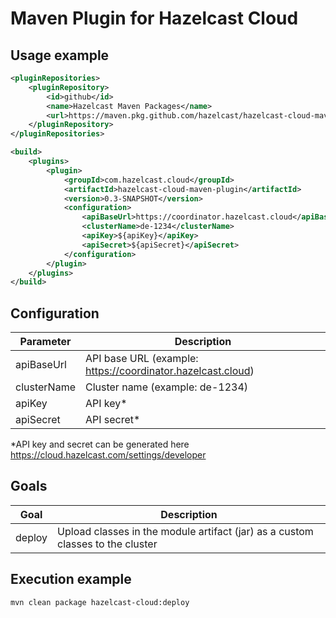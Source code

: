# Maven Plugin for Hazelcast Cloud

## Usage example

```xml
<pluginRepositories>
    <pluginRepository>
        <id>github</id>
        <name>Hazelcast Maven Packages</name>
        <url>https://maven.pkg.github.com/hazelcast/hazelcast-cloud-maven-plugin</url>
    </pluginRepository>
</pluginRepositories>

<build>
    <plugins>
        <plugin>
            <groupId>com.hazelcast.cloud</groupId>
            <artifactId>hazelcast-cloud-maven-plugin</artifactId>
            <version>0.3-SNAPSHOT</version>
            <configuration>
                <apiBaseUrl>https://coordinator.hazelcast.cloud</apiBaseUrl>
                <clusterName>de-1234</clusterName>
                <apiKey>${apiKey}</apiKey>
                <apiSecret>${apiSecret}</apiSecret>
            </configuration>
        </plugin>
    </plugins>
</build>
```

## Configuration

| Parameter   | Description                                                 |
|-------------|-------------------------------------------------------------|
| apiBaseUrl  | API base URL (example: https://coordinator.hazelcast.cloud) |
| clusterName | Cluster name (example: de-1234)                             |
| apiKey      | API key*                                                    |
| apiSecret   | API secret*                                                 |

*API key and secret can be generated here https://cloud.hazelcast.com/settings/developer

## Goals
| Goal | Description |
| --- | --- |
| deploy | Upload classes in the module artifact (jar) as a custom classes to the cluster |

## Execution example
```shell
mvn clean package hazelcast-cloud:deploy
```